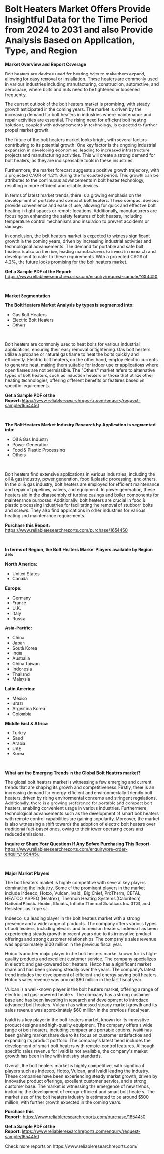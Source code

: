 <p><h1>Bolt Heaters Market Offers Provide Insightful Data for the Time Period from 2024 to 2031 and also Provide Analysis Based on Application, Type, and Region</h1></p><p><strong>Market Overview and Report Coverage</strong></p>
<p><p>Bolt heaters are devices used for heating bolts to make them expand, allowing for easy removal or installation. These heaters are commonly used in various industries including manufacturing, construction, automotive, and aerospace, where bolts and nuts need to be tightened or loosened frequently.</p><p>The current outlook of the bolt heaters market is promising, with steady growth anticipated in the coming years. The market is driven by the increasing demand for bolt heaters in industries where maintenance and repair activities are essential. The rising need for efficient bolt heating solutions, coupled with advancements in technology, is expected to further propel market growth.</p><p>The future of the bolt heaters market looks bright, with several factors contributing to its potential growth. One key factor is the ongoing industrial expansion in developing economies, leading to increased infrastructure projects and manufacturing activities. This will create a strong demand for bolt heaters, as they are indispensable tools in these industries.</p><p>Furthermore, the market forecast suggests a positive growth trajectory, with a projected CAGR of 4.2% during the forecasted period. This growth can be attributed to the continuous advancements in bolt heater technology, resulting in more efficient and reliable devices.</p><p>In terms of latest market trends, there is a growing emphasis on the development of portable and compact bolt heaters. These compact devices provide convenience and ease of use, allowing for quick and effective bolt heating in tight spaces or remote locations. Additionally, manufacturers are focusing on enhancing the safety features of bolt heaters, including temperature control mechanisms and insulation to prevent accidents or damage.</p><p>In conclusion, the bolt heaters market is expected to witness significant growth in the coming years, driven by increasing industrial activities and technological advancements. The demand for portable and safe bolt heaters is also on the rise, leading manufacturers to invest in research and development to cater to these requirements. With a projected CAGR of 4.2%, the future looks promising for the bolt heaters market.</p></p>
<p><strong>Get a Sample PDF of the Report:</strong> <a href="https://www.reliableresearchreports.com/enquiry/request-sample/1654450">https://www.reliableresearchreports.com/enquiry/request-sample/1654450</a></p>
<p>&nbsp;</p>
<p><strong>Market Segmentation</strong></p>
<p><strong>The Bolt Heaters Market Analysis by types is segmented into:</strong></p>
<p><ul><li>Gas Bolt Heaters</li><li>Electric Bolt Heaters</li><li>Others</li></ul></p>
<p>&nbsp;</p>
<p><p>Bolt heaters are commonly used to heat bolts for various industrial applications, ensuring their easy removal or tightening. Gas bolt heaters utilize a propane or natural gas flame to heat the bolts quickly and efficiently. Electric bolt heaters, on the other hand, employ electric currents to generate heat, making them suitable for indoor use or applications where open flames are not permissible. The "Others" market refers to alternative types of bolt heaters, such as induction heaters or those that utilize other heating technologies, offering different benefits or features based on specific requirements.</p></p>
<p><strong>Get a Sample PDF of the Report:</strong>&nbsp;<a href="https://www.reliableresearchreports.com/enquiry/request-sample/1654450">https://www.reliableresearchreports.com/enquiry/request-sample/1654450</a></p>
<p>&nbsp;</p>
<p><strong>The Bolt Heaters Market Industry Research by Application is segmented into:</strong></p>
<p><ul><li>Oil & Gas Industry</li><li>Power Generation</li><li>Food & Plastic Processing</li><li>Others</li></ul></p>
<p>&nbsp;</p>
<p><p>Bolt heaters find extensive applications in various industries, including the oil & gas industry, power generation, food & plastic processing, and others. In the oil & gas industry, bolt heaters are employed for efficient maintenance and repair of pipelines, valves, and equipment. In power generation, these heaters aid in the disassembly of turbine casings and boiler components for maintenance purposes. Additionally, bolt heaters are crucial in food & plastic processing industries for facilitating the removal of stubborn bolts and screws. They also find applications in other industries for various heating and maintenance requirements.</p></p>
<p><strong>Purchase this Report:</strong>&nbsp; <a href="https://www.reliableresearchreports.com/purchase/1654450">https://www.reliableresearchreports.com/purchase/1654450</a></p>
<p>&nbsp;</p>
<p><strong>In terms of Region, the Bolt Heaters Market Players available by Region are:</strong></p>
<p>
    <p> <strong> North America: </strong>
        <ul>
            <li>United States</li>
            <li>Canada</li>
        </ul>
        </p> 
    <p> <strong> Europe: </strong>
        <ul>
            <li>Germany</li>
            <li>France</li>
            <li>U.K.</li>
            <li>Italy</li>
            <li>Russia</li>
        </ul>
        </p> 
    <p> <strong> Asia-Pacific: </strong>
        <ul>
            <li>China</li>
            <li>Japan</li>
            <li>South Korea</li>
            <li>India</li>
            <li>Australia</li>
            <li>China Taiwan</li>
            <li>Indonesia</li>
            <li>Thailand</li>
            <li>Malaysia</li>
        </ul>
        </p> 
    <p> <strong> Latin America: </strong>
        <ul>
            <li>Mexico</li>
            <li>Brazil</li>
            <li>Argentina Korea</li>
            <li>Colombia</li>
        </ul>
        </p> 
    <p> <strong> Middle East & Africa: </strong>
        <ul>
            <li>Turkey</li>
            <li>Saudi</li>
            <li>Arabia</li>
            <li>UAE</li>
            <li>Korea</li>
        </ul>
    </p>
    </p>
<p>&nbsp;</p>
<p><strong>What are the Emerging Trends in the Global Bolt Heaters market?</strong></p>
<p><p>The global bolt heaters market is witnessing a few emerging and current trends that are shaping its growth and competitiveness. Firstly, there is an increasing demand for energy-efficient and environmentally-friendly bolt heaters, driven by rising environmental concerns and stringent regulations. Additionally, there is a growing preference for portable and compact bolt heaters, enabling convenient usage in various industries. Furthermore, technological advancements such as the development of smart bolt heaters with remote control capabilities are gaining popularity. Moreover, the market is also witnessing a shift towards the adoption of electric bolt heaters over traditional fuel-based ones, owing to their lower operating costs and reduced emissions.</p></p>
<p><strong>Inquire or Share Your Questions If Any Before Purchasing This Report</strong>- <a href="https://www.reliableresearchreports.com/enquiry/pre-order-enquiry/1654450">https://www.reliableresearchreports.com/enquiry/pre-order-enquiry/1654450</a></p>
<p>&nbsp;</p>
<p><strong>Major Market Players</strong></p>
<p><p>The bolt heaters market is highly competitive with several key players dominating the industry. Some of the prominent players in the market include Indeeco, Hotco, Vulcan, Ivaldi, Big Chief, ProTherm, CETAL, HEATCO, ASPEQ (Heatrex), Thermon Heating Systems (Caloritech), National Plastic Heater, Elmatic, Infinite Thermal Solutions Inc (ITS), and Resistencias Tope sa.</p><p>Indeeco is a leading player in the bolt heaters market with a strong presence and a wide range of products. The company offers various types of bolt heaters, including electric and immersion heaters. Indeeco has been experiencing steady growth in recent years due to its innovative product offerings and strong customer relationships. The company's sales revenue was approximately $100 million in the previous fiscal year.</p><p>Hotco is another major player in the bolt heaters market known for its high-quality products and excellent customer service. The company specializes in electric and gas-powered bolt heaters. Hotco has a significant market share and has been growing steadily over the years. The company's latest trend includes the development of efficient and energy-saving bolt heaters. Hotco's sales revenue was around $80 million in the last fiscal year.</p><p>Vulcan is a well-known player in the bolt heaters market, offering a range of electric and gas-powered heaters. The company has a strong customer base and has been investing in research and development to introduce advanced bolt heaters. Vulcan has witnessed steady market growth and its sales revenue was approximately $60 million in the previous fiscal year.</p><p>Ivaldi is a key player in the bolt heaters market, known for its innovative product designs and high-quality equipment. The company offers a wide range of bolt heaters, including compact and portable options. Ivaldi has been gaining market share due to its focus on customer satisfaction and expanding its product portfolio. The company's latest trend includes the development of smart bolt heaters with remote-control features. Although specific sales revenue for Ivaldi is not available, the company's market growth has been in line with industry standards.</p><p>Overall, the bolt heaters market is highly competitive, with significant players such as Indeeco, Hotco, Vulcan, and Ivaldi leading the industry. These companies have been experiencing steady market growth, driven by innovative product offerings, excellent customer service, and a strong customer base. The market is witnessing the emergence of new trends, including the development of energy-efficient and smart bolt heaters. The market size of the bolt heaters industry is estimated to be around $500 million, with further growth expected in the coming years.</p></p>
<p><strong>Purchase this Report:</strong>&nbsp;&nbsp;<a href="https://www.reliableresearchreports.com/purchase/1654450">https://www.reliableresearchreports.com/purchase/1654450</a></p>
<p></p>
<p><strong>Get a Sample PDF of the Report:</strong>&nbsp;<a href="https://www.reliableresearchreports.com/enquiry/request-sample/1654450">https://www.reliableresearchreports.com/enquiry/request-sample/1654450</a></p>
<p>Check more reports on https://www.reliableresearchreports.com/</p>